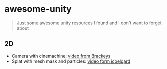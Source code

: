 # awesome-unity
> Just some awesome unity resources I found and I don't want to forget about

## 2D
 - Camera with cinemachine: [video from Brackeys](https://www.youtube.com/watch?v=2jTY11Am0Ig)
 - Splat with mesh mask and particles: [video form jcbelgard](https://www.youtube.com/watch?v=RSwDuVu447g)
